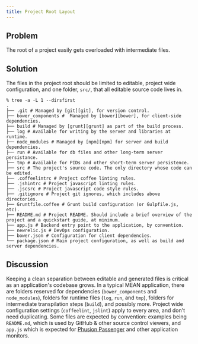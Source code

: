 ```yaml
---
title: Project Root Layout
---
```


## Problem

The root of a project easily gets overloaded with intermediate files.

## Solution

The files in the project root should be limited to editable, project wide configuration, and one folder, `src/`, that all editable source code lives in.

```
% tree -a -L 1 --dirsfirst
.
├── .git # Managed by [git][git], for version control.
├── bower_components #  Managed by [bower][bower], for client-side dependencies.
├── build # Managed by [grunt][grunt] as part of the build process.
├── log # Available for writing by the server and libraries at runtime.
├── node_modules # Managed by [npm][npm] for server and build dependencies.
├── run # Available for db files and other long-term server persistance.
├── tmp # Available for PIDs and other short-term server persistence.
├── src # The project's source code. The only directory whose code can be edited.
├── .coffeelintrc # Project coffee linting rules.
├── .jshintrc # Project javascript linting rules.
├── .jscsrc # Project javascript code style rules.
├── .gitignore # Project git ignores, which includes above directories.
├── Gruntfile.coffee # Grunt build configuration (or Gulpfile.js, etc).
├── README.md # Project README. Should include a brief overview of the project and a quickstart guide, at minimum.
├── app.js # Backend entry point to the application, by convention.
├── newrelic.js # DevOps configuration.
├── bower.json # Configuration for client dependencies.
└── package.json # Main project configuration, as well as build and server dependencies.
```

## Discussion

Keeping a clean separation between editable and generated files is critical as an application's codebase grows. In a typical MEAN application, there are folders reserved for dependencies (`bower_components` and `node_modules`), folders for runtime files (`log`, `run`, and `tmp`), folders for intermediate transpilation steps (`build`), and possibly more. Project wide configuration settings (`coffeelint`, `jslint`) apply to every area, and don't need duplicating. Some files are expected by convention: examples being `README.md`, which is used by GitHub & other source control viewers, and `app.js` which is expected for [Phusion Passenger][passenger] and other application monitors.

[git]: http://git-scm.com/
[bower]: http://bower.io/
[npm]: http://npmjs.org/
[grunt]: http://gruntjs.com/
[passenger]: https://www.phusionpassenger.com/
